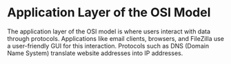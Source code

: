 # Application Layer of the OSI Model 

The application layer of the OSI model is where users interact with data through protocols. Applications like email clients, browsers, and FileZilla use a user-friendly GUI for this interaction. Protocols such as DNS (Domain Name System) translate website addresses into IP addresses. 